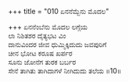 +++
title = "010 ಏನನೆಮ್ಬೆನು ಮೊದಲ"

+++
ಏನನೆಂಬೆನು ಮೊದಲ ಲಗ್ಗೆಯ  
ಲಾ ನಿಶಿತಶರ ದೈತ್ಯಭಟ ವಿಂ  
ದಾನುವಿಂದರ ಜೀವ ಧುಮ್ಮಿಕ್ಕಿದುದು ಜವಪುರಿಗೆ  
ಚೀನ ಭೋಟ ಕರೂಷ ಖರ್ಪರ  
ಸೂನು ಜೋನೆಗ ತುರಕ ಬರ್ಬರ  
ಸೇನೆ ತಾಗಿತು ತಾಗಿದಾಗಳೆ ನೀಗಿದುದು ತಲೆಯ      ॥10॥